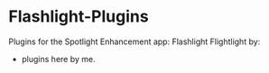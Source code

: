 Flashlight-Plugins
==================

Plugins for the Spotlight Enhancement app: Flashlight
Flightlight by: 
- plugins here by me.
